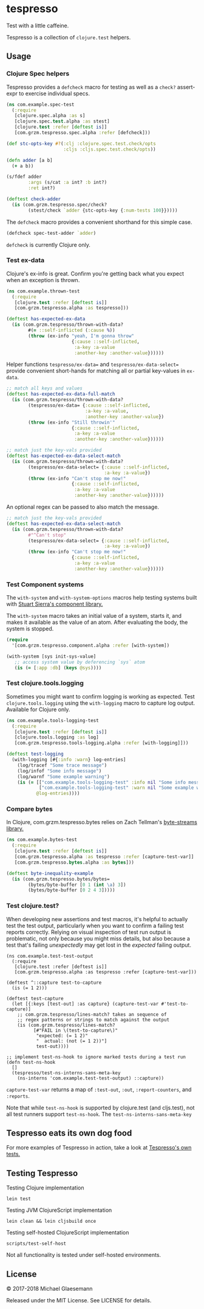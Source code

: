 # tespresso

Test with a little caffeine.

Tespresso is a collection of `clojure.test` helpers.

## Usage

### Clojure Spec helpers

Tespresso provides a `defcheck` macro for testing as well as a `check?`
assert-expr to exercise individual specs.

```clojure
(ns com.example.spec-test
  (:require
   [clojure.spec.alpha :as s]
   [clojure.spec.test.alpha :as stest]
   [clojure.test :refer [deftest is]]
   [com.grzm.tespresso.spec.alpha :refer [defcheck]))

(def stc-opts-key #?(:clj :clojure.spec.test.check/opts
                     :cljs :cljs.spec.test.check/opts))

(defn adder [a b]
  (+ a b))

(s/fdef adder
        :args (s/cat :a int? :b int?)
        :ret int?)

(deftest check-adder
  (is (com.grzm.tespresso.spec/check?
        (stest/check `adder {stc-opts-key {:num-tests 100}}))))
```

The `defcheck` macro provides a convenient shorthand for this simple case.

```clojure
(defcheck spec-test-adder `adder)
```

`defcheck` is currently Clojure only.

### Test ex-data

Clojure's ex-info is great. Confirm you're getting back what you
expect when an exception is thrown.

```clojure
(ns com.example.thrown-test
  (:require
   [clojure.test :refer [deftest is]]
   [com.grzm.tespresso.alpha :as tespresso]))

(deftest has-expected-ex-data
  (is (com.grzm.tespresso/thrown-with-data?
        #(= ::self-inflicted (:cause %))
        (throw (ex-info "yeah, I'm gonna throw"
                        {:cause ::self-inflicted,
                         :a-key :a-value
                         :another-key :another-value})))))
```

Helper functions `tespresso/ex-data=` and `tespresso/ex-data-select=`
provide convenient short-hands for matching all or partial key-values
in `ex-data`.

```clojure
;; match all keys and values
(deftest has-expected-ex-data-full-match
  (is (com.grzm.tespresso/thrown-with-data?
        (tespresso/ex-data= {:cause ::self-inflicted,
                             :a-key :a-value,
                             :another-key :another-value})
        (throw (ex-info "Still throwin'"
                        {:cause ::self-inflicted,
                         :a-key :a-value
                         :another-key :another-value})))))

;; match just the key-vals provided
(deftest has-expected-ex-data-select-match
  (is (com.grzm.tespresso/thrown-with-data?
        (tespresso/ex-data-select= {:cause ::self-inflicted,
                                    :a-key :a-value})
        (throw (ex-info "Can't stop me now!"
                        {:cause ::self-inflicted,
                         :a-key :a-value
                         :another-key :another-value})))))
```

An optional regex can be passed to also match the message.

```clojure
;; match just the key-vals provided
(deftest has-expected-ex-data-select-match
  (is (com.grzm.tespresso/thrown-with-data?
        #"^Can't stop"
        (tespresso/ex-data-select= {:cause ::self-inflicted,
                                    :a-key :a-value})
        (throw (ex-info "Can't stop me now!"
                        {:cause ::self-inflicted,
                         :a-key :a-value
                         :another-key :another-value})))))
```

### Test Component systems

The `with-system` and `with-system-options` macros help testing
systems built with [Stuart Sierra's component library.][component-lib]

[component-lib]: https://github.com/stuartsierra/component

The `with-system` macro takes an initial value of a system, starts it,
and makes it available as the value of an atom. After evaluating the body,
the system is stopped.

```clojure
(require
  '[com.grzm.tespresso.component.alpha :refer [with-system])

(with-system [sys init-sys-value]
   ;; access system value by deferencing `sys` atom
   (is (= [:app :db] (keys @sys))))
```

### Test clojure.tools.logging

Sometimes you might want to confirm logging is working as expected.
Test `clojure.tools.logging` using the `with-logging` macro to capture
log output. Available for Clojure only.

```clojure
(ns com.example.tools-logging-test
  (:require
   [clojure.test :refer [deftest is]]
   [clojure.tools.logging :as log]
   [com.grzm.tespresso.tools-logging.alpha :refer [with-logging]]))

(deftest test-logging
  (with-logging [#{:info :warn} log-entries]
    (log/tracef "Some trace message")
    (log/infof "Some info message")
    (log/warnf "Some example warning")
    (is (= [["com.example.tools-logging-test" :info nil "Some info message"]
            ["com.example.tools-logging-test" :warn nil "Some example warning"]]
           @log-entries))))
```

### Compare bytes

In Clojure, com.grzm.tespresso.bytes relies on Zach Tellman's
[byte-streams library.][byte-streams]

[byte-streams]: https://github.com/ztellman/byte-streams

```clojure
(ns com.example.bytes-test
  (:require
   [clojure.test :refer [deftest is]]
   [com.grzm.tespresso.alpha :as tespresso :refer [capture-test-var]]
   [com.grzm.tespresso.bytes.alpha :as bytes]))

(deftest byte-inequality-example
  (is (com.grzm.tespresso.bytes/bytes=
        (bytes/byte-buffer [0 1 (int \a) 3])
        (bytes/byte-buffer [0 2 4 3]))))
```

### Test clojure.test?

When developing new assertions and test macros, it's helpful to
actually test the test output, particularly when you want to confirm a
failing test reports correctly. Relying on visual inspection of test
run output is problematic, not only because you might miss details,
but also because a test that's failing *unexpectedly* may get lost in
the *expected* failing output.

```
(ns com.example.test-test-output
  (:require
   [clojure.test :refer [deftest is]]
   [com.grzm.tespresso.alpha :as tespresso :refer [capture-test-var]))

(deftest ^::capture test-to-capture
  (is (= 1 2)))

(deftest test-capture
  (let [{:keys [test-out] :as capture} (capture-test-var #'test-to-capture)]
    ;; com.grzm.tespresso/lines-match? takes an sequence of
    ;; regex patterns or strings to match against the output
    (is (com.grzm.tespresso/lines-match?
          [#"FAIL in \(test-to-capture\)"
           "expected: (= 1 2)"
           "  actual: (not (= 1 2))"]
           test-out))))

;; implement test-ns-hook to ignore marked tests during a test run
(defn test-ns-hook
  []
  (tespresso/test-ns-interns-sans-meta-key
    (ns-interns 'com.example.test-test-output) ::capture))
```

`capture-test-var` returns a map of `:test-out`, `:out`,
`:report-counters`, and `:reports`.

Note that while `test-ns-hook` is supported by clojure.test (and cljs.test),
not all test runners support `test-ns-hook`. The `test-ns-interns-sans-meta-key`



## Tespresso eats its own dog food

For more examples of Tespresso in action, take a look at [Tespresso's
own tests.](test/src/com/grzm/tespresso)


## Testing Tespresso

Testing Clojure implementation

    lein test

Testing JVM ClojureScript implementation

    lein clean && lein cljsbuild once

Testing self-hosted ClojureScript implementation

    scripts/test-self-host

Not all functionality is tested under self-hosted environments.

## License

© 2017-2018 Michael Glaesemann

Released under the MIT License. See LICENSE for details.
